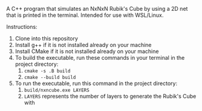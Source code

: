 A C++ program that simulates an NxNxN Rubik's Cube by using a 2D net that is printed in the terminal.
Intended for use with WSL/Linux.

Instructions:
  1. Clone into this repository
  2. Install g++ if it is not installed already on your machine
  3. Install CMake if it is not installed already on your machine
  4. To build the executable, run these commands in your terminal in the project directory:
      1. `cmake -s .B build`
      2. `cmake --build build`
  5. To run the executable, run this command in the project directory:
      1. `build/nxncube.exe LAYERS`
      2. `LAYERS` represents the number of layers to generate the Rubik's Cube with
